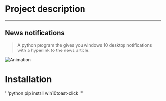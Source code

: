 # Project description
---

## News notifications
> A python program the gives you windows 10 desktop notifications with a hyperlink to the news article.


![Animation](https://user-images.githubusercontent.com/92341570/141233440-d606870e-eb77-406f-841a-dcc8b4ee633c.gif)

# Installation

'''python
pip install win10toast-click
''' 